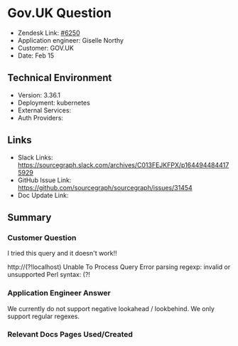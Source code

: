 
# Gov.UK Question <!-- Ticket Title  Hint: include keywords to make it searchable -->

- Zendesk Link: [#6250](https://sourcegraph.zendesk.com/agent/tickets/6250)
- Application engineer: Giselle Northy
- Customer: GOV.UK <!-- Redact if this contains personally identifying information -->
- Date: Feb 15

<!-- Data populated from integration, speak to Ben Gordon or Michael Bali if not working -->
<!-- During Internal team trial, fill missing data manually (we are waiting for all data to sync) -->

## Technical Environment
- Version: 3.36.1​
- Deployment: kubernetes
- External Services:
- Auth Providers:


## Links
<!-- Data for application engineer manual entry -->
- Slack Links: https://sourcegraph.slack.com/archives/C013FEJKFPX/p1644944844175929
- GitHub Issue Link: https://github.com/sourcegraph/sourcegraph/issues/31454
- Doc Update Link:

## Summary
### Customer Question

I tried this query and it doesn't work!!

http://(?!localhost)
Unable To Process Query
Error parsing regexp: invalid or unsupported Perl syntax: (?!



### Application Engineer Answer

We currently do not support negative lookahead / lookbehind. We only support regular regexes.

### Relevant Docs Pages Used/Created


<!-- Once complete, upload a copy to https://github.com/sourcegraph/support-tools-internal/tree/main/resolved-tickets as a .md file -->
<!-- Name the file 6250.md -->

